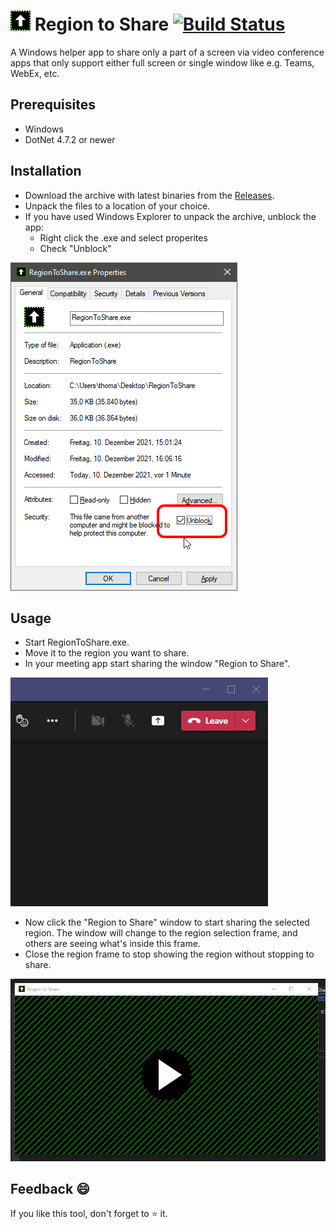 # ![Icon](./src/Assets/32x32.png) Region to Share [![Build Status](https://dev.azure.com/tom-englert/Open%20Source/_apis/build/status/tom-englert.RegionToShare?branchName=main)](https://dev.azure.com/tom-englert/Open%20Source/_build/latest?definitionId=48&branchName=main)

A Windows helper app to share only a part of a screen via video conference apps that only support either full screen or single window like e.g. Teams, WebEx, etc.

## Prerequisites
- Windows
- DotNet 4.7.2 or newer

## Installation

- Download the archive with latest binaries from the [Releases](../../releases).  
- Unpack the files to a location of your choice.
- If you have used Windows Explorer to unpack the archive, unblock the app:
  - Right click the .exe and select properites
  - Check "Unblock" 

![Unblock](./src/Assets/Properties.png)

## Usage

- Start RegionToShare.exe.
- Move it to the region you want to share.
- In your meeting app start sharing the window "Region to Share".

![StartSharing](./src/Assets/StartSharing.gif)

- Now click the "Region to Share" window to start sharing the selected region. 
  The window will change to the region selection frame, and others are seeing what's inside this frame.
- Close the region frame to stop showing the region without stopping to share.

![ShowRegion](./src/Assets/ShowRegion.gif)

## Feedback 😄
If you like this tool, don't forget to ⭐ it. 
